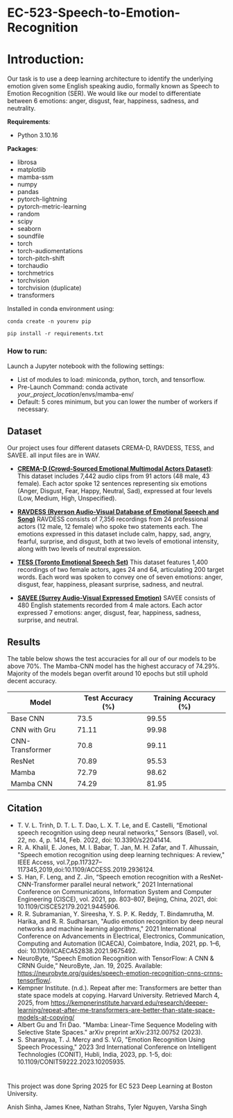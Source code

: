 # EC-523-Speech-to-Emotion-Recognition
# Introduction:

Our task is to use a deep learning architecture to identify the underlying emotion given some English speaking audio, formally known as Speech to Emotion Recognition (SER). We would like our model to differentiate between 6 emotions: anger, disgust, fear, happiness, sadness, and neutrality.

**Requirements**:
- Python 3.10.16
  
**Packages**:
- librosa 
- matplotlib
- mamba-ssm
- numpy
- pandas
- pytorch-lightning
- pytorch-metric-learning
- random
- scipy
- seaborn
- soundfile
- torch
- torch-audiomentations
- torch-pitch-shift
- torchaudio
- torchmetrics
- torchvision
- torchvision (duplicate)
- transformers

Installed in conda environment using: 

`conda create -n yourenv pip`

`pip install -r requirements.txt`

### How to run: 

Launch a Jupyter notebook with the following settings:
- List of modules to load: miniconda, python, torch, and tensorflow.
- Pre-Launch Command: conda activate *your_project_location*/envs/mamba-env/
- Default: 5 cores minimum, but you can lower the number of workers if necessary. 


## Dataset
Our project uses four different datasets CREMA-D, RAVDESS, TESS, and SAVEE. all input files are in WAV. 

- **[CREMA-D (Crowd-Sourced Emotional Multimodal Actors Dataset)](https://www.kaggle.com/datasets/ejlok1/cremad)**:  
  This dataset includes 7,442 audio clips from 91 actors (48 male, 43 female). Each actor spoke 12 sentences representing six emotions (Anger, Disgust, Fear, Happy, Neutral, Sad), expressed at four levels (Low, Medium, High, Unspecified).

- **[RAVDESS (Ryerson Audio-Visual Database of Emotional Speech and Song)](https://www.kaggle.com/datasets/uwrfkaggler/ravdess-emotional-speech-audio)**
  RAVDESS consists of 7,356 recordings from 24 professional actors (12 male, 12 female) who spoke two statements each. The emotions expressed in this dataset include calm, happy, sad, angry, fearful, surprise, and disgust, both at two levels of emotional intensity, along with two levels of neutral expression.
  
- **[TESS (Toronto Emotional Speech Set)](https://www.kaggle.com/datasets/ejlok1/toronto-emotional-speech-set-tess)**
  This dataset features 1,400 recordings of two female actors, ages 24 and 64, articulating 200 target words. Each word was spoken to convey one of seven emotions: anger, disgust, fear, happiness, pleasant surprise, sadness, and neutral. 

- **[SAVEE (Surrey Audio-Visual Expressed Emotion)](https://www.kaggle.com/datasets/ejlok1/surrey-audiovisual-expressed-emotion-savee)**
  SAVEE consists of 480 English statements recorded from 4 male actors. Each actor expressed 7 emotions: anger, disgust, fear, happiness, sadness, surprise, and neutral. 

## Results

The table below shows the test accuracies for all our of our models to be above 70%. The Mamba-CNN model has the highest accuracy of 74.29%. Majority of the models began overfit around 10 epochs but still uphold decent accuracy. 

| Model  | Test Accuracy (%) | Training Accuracy (%) |
| ------------- | ------------- | ------------- |
| Base CNN  | 73.5  | 99.55  |
| CNN with Gru  | 71.11  | 99.98  |
| CNN-Transformer  | 70.8  | 99.11  |
| ResNet  | 70.89  | 95.53  |
| Mamba  | 72.79  | 98.62  |
| Mamba CNN | 74.29 | 81.95 | 

## Citation
-  T. V. L. Trinh, D. T. L. T. Dao, L. X. T. Le, and E. Castelli, “Emotional speech recognition using deep neural networks,” Sensors (Basel), vol. 22, no. 4, p. 1414, Feb. 2022, doi: 10.3390/s22041414. 
- R. A. Khalil, E. Jones, M. I. Babar, T. Jan, M. H. Zafar, and T. Alhussain, "Speech emotion recognition using deep learning techniques: A review," IEEE Access, vol.7,pp.117327–117345,2019,doi:10.1109/ACCESS.2019.2936124.
- S. Han, F. Leng, and Z. Jin, “Speech emotion recognition with a ResNet-CNN-Transformer parallel neural network,” 2021 International Conference on Communications, Information System and Computer Engineering (CISCE), vol. 2021, pp. 803–807, Beijing, China, 2021, doi: 10.1109/CISCE52179.2021.9445906.
- R. R. Subramanian, Y. Sireesha, Y. S. P. K. Reddy, T. Bindamrutha, M. Harika, and R. R. Sudharsan, "Audio emotion recognition by deep neural networks and machine learning algorithms," 2021 International Conference on Advancements in Electrical, Electronics, Communication, Computing and Automation (ICAECA), Coimbatore, India, 2021, pp. 1–6, doi: 10.1109/ICAECA52838.2021.9675492.
- NeuroByte, “Speech Emotion Recognition with TensorFlow: A CNN & CRNN Guide,” NeuroByte, Jan. 19, 2025. Available: https://neurobyte.org/guides/speech-emotion-recognition-cnns-crnns-tensorflow/. 
- Kempner Institute. (n.d.). Repeat after me: Transformers are better than state space models at copying. Harvard University. Retrieved March 4, 2025, from https://kempnerinstitute.harvard.edu/research/deeper-learning/repeat-after-me-transformers-are-better-than-state-space-models-at-copying/
- Albert Gu and Tri Dao. "Mamba: Linear-Time Sequence Modeling with Selective State Spaces." arXiv preprint arXiv:2312.00752 (2023).
- S. Sharanyaa, T. J. Mercy and S. V.G, "Emotion Recognition Using Speech Processing," 2023 3rd International Conference on Intelligent Technologies (CONIT), Hubli, India, 2023, pp. 1-5, doi: 10.1109/CONIT59222.2023.10205935. 


# 

This project was done Spring 2025 for EC 523 Deep Learning at Boston University. 

Anish Sinha, James Knee, Nathan Strahs, Tyler Nguyen, Varsha Singh
